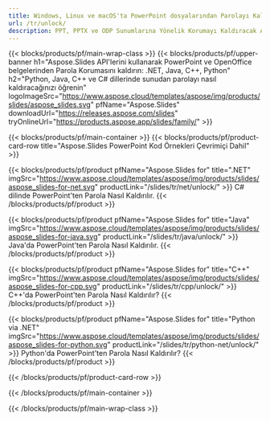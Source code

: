 ```yaml
---
title: Windows, Linux ve macOS'ta PowerPoint dosyalarından Parolayı Kaldırma
url: /tr/unlock/
description: PPT, PPTX ve ODP Sunumlarına Yönelik Korumayı Kaldıracak API'ler
---
```


{{< blocks/products/pf/main-wrap-class >}}
{{< blocks/products/pf/upper-banner h1="Aspose.Slides API'lerini kullanarak PowerPoint ve OpenOffice belgelerinden Parola Korumasını kaldırın: .NET, Java, C++, Python" h2="Python, Java, C++ ve C# dillerinde sunudan parolayı nasıl kaldıracağınızı öğrenin" logoImageSrc="https://www.aspose.cloud/templates/aspose/img/products/slides/aspose_slides.svg" pfName="Aspose.Slides" downloadUrl="https://releases.aspose.com/slides" tryOnlineUrl="https://products.aspose.app/slides/family/" >}}

{{< blocks/products/pf/main-container >}}
{{< blocks/products/pf/product-card-row title="Aspose.Slides PowerPoint Kod Örnekleri Çevrimiçi Dahil" >}}

{{< blocks/products/pf/product pfName="Aspose.Slides for" title=".NET" imgSrc="https://www.aspose.cloud/templates/aspose/img/products/slides/aspose_slides-for-net.svg" productLink="/slides/tr/net/unlock/" >}}
C# dilinde PowerPoint'ten Parola Nasıl Kaldırılır.
{{< /blocks/products/pf/product >}}

{{< blocks/products/pf/product pfName="Aspose.Slides for" title="Java" imgSrc="https://www.aspose.cloud/templates/aspose/img/products/slides/aspose_slides-for-java.svg" productLink="/slides/tr/java/unlock/" >}}
Java'da PowerPoint'ten Parola Nasıl Kaldırılır.
{{< /blocks/products/pf/product >}}

{{< blocks/products/pf/product pfName="Aspose.Slides for" title="C++" imgSrc="https://www.aspose.cloud/templates/aspose/img/products/slides/aspose_slides-for-cpp.svg" productLink="/slides/tr/cpp/unlock/" >}}
C++'da PowerPoint'ten Parola Nasıl Kaldırılır?
{{< /blocks/products/pf/product >}}

{{< blocks/products/pf/product pfName="Aspose.Slides for" title="Python via .NET" imgSrc="https://www.aspose.cloud/templates/aspose/img/products/slides/aspose_slides-for-python.svg" productLink="/slides/tr/python-net/unlock/" >}}
Python'da PowerPoint'ten Parola Nasıl Kaldırılır?
{{< /blocks/products/pf/product >}}

{{< /blocks/products/pf/product-card-row >}}

{{< /blocks/products/pf/main-container >}}

{{< /blocks/products/pf/main-wrap-class >}}
